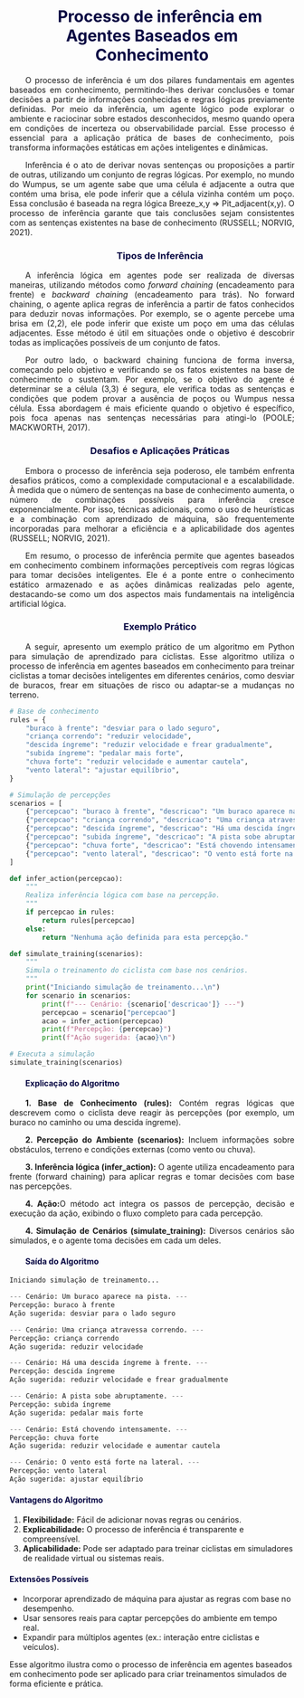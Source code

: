 <div style="text-indent: 2em; text-align: justify;">

<h1 style="color: #070743; font-weight: bold; text-align: center">Processo de inferência em Agentes Baseados em Conhecimento</h1> 

<p>
    O processo de inferência é um dos pilares fundamentais em agentes baseados em conhecimento, permitindo-lhes derivar conclusões e tomar decisões a partir de informações conhecidas e regras lógicas previamente definidas. Por meio da inferência, um agente lógico pode explorar o ambiente e raciocinar sobre estados desconhecidos, mesmo quando opera em condições de incerteza ou observabilidade parcial. Esse processo é essencial para a aplicação prática de bases de conhecimento, pois transforma informações estáticas em ações inteligentes e dinâmicas.
</p>
<p>
    Inferência é o ato de derivar novas sentenças ou proposições a partir de outras, utilizando um conjunto de regras lógicas. Por exemplo, no mundo do Wumpus, se um agente sabe que uma célula é adjacente a outra que contém uma brisa, ele pode inferir que a célula vizinha contém um poço. Essa conclusão é baseada na regra lógica Breeze_x,y ⇒ Pit_adjacent(x,y). O processo de inferência garante que tais conclusões sejam consistentes com as sentenças existentes na base de conhecimento (RUSSELL; NORVIG, 2021).
</p>

<h3 style="color: #070743; font-weight: bold; text-align: center">Tipos de Inferência</h3> 

<p>
    A inferência lógica em agentes pode ser realizada de diversas maneiras, utilizando métodos como <em>forward chaining</em> (encadeamento para frente) e <em>backward chaining</em> (encadeamento para trás). No forward chaining, o agente aplica regras de inferência a partir de fatos conhecidos para deduzir novas informações. Por exemplo, se o agente percebe uma brisa em (2,2), ele pode inferir que existe um poço em uma das células adjacentes. Esse método é útil em situações onde o objetivo é descobrir todas as implicações possíveis de um conjunto de fatos.
</p>
<p>
    Por outro lado, o backward chaining funciona de forma inversa, começando pelo objetivo e verificando se os fatos existentes na base de conhecimento o sustentam. Por exemplo, se o objetivo do agente é determinar se a célula (3,3) é segura, ele verifica todas as sentenças e condições que podem provar a ausência de poços ou Wumpus nessa célula. Essa abordagem é mais eficiente quando o objetivo é específico, pois foca apenas nas sentenças necessárias para atingi-lo (POOLE; MACKWORTH, 2017).
</p>

<h3 style="color: #070743; font-weight: bold; text-align: center">Desafios e Aplicações Práticas</h3> 
<p>
    Embora o processo de inferência seja poderoso, ele também enfrenta desafios práticos, como a complexidade computacional e a escalabilidade. À medida que o número de sentenças na base de conhecimento aumenta, o número de combinações possíveis para inferência cresce exponencialmente. Por isso, técnicas adicionais, como o uso de heurísticas e a combinação com aprendizado de máquina, são frequentemente incorporadas para melhorar a eficiência e a aplicabilidade dos agentes (RUSSELL; NORVIG, 2021).
</p>
<p>
    Em resumo, o processo de inferência permite que agentes baseados em conhecimento combinem informações perceptíveis com regras lógicas para tomar decisões inteligentes. Ele é a ponte entre o conhecimento estático armazenado e as ações dinâmicas realizadas pelo agente, destacando-se como um dos aspectos mais fundamentais na inteligência artificial lógica.
</p>

<h3 style="color: #070743; font-weight: bold; text-align: center">Exemplo Prático</h3> 

<p> A seguir, apresento um exemplo prático de um algoritmo em Python para simulação de aprendizado para ciclistas. Esse algoritmo utiliza o processo de inferência em agentes baseados em conhecimento para treinar ciclistas a tomar decisões inteligentes em diferentes cenários, como desviar de buracos, frear em situações de risco ou adaptar-se a mudanças no terreno.

</div>

```python
# Base de conhecimento
rules = {
    "buraco à frente": "desviar para o lado seguro",
    "criança correndo": "reduzir velocidade",
    "descida íngreme": "reduzir velocidade e frear gradualmente",
    "subida íngreme": "pedalar mais forte",
    "chuva forte": "reduzir velocidade e aumentar cautela",
    "vento lateral": "ajustar equilíbrio",
}

# Simulação de percepções
scenarios = [
    {"percepcao": "buraco à frente", "descricao": "Um buraco aparece na pista."},
    {"percepcao": "criança correndo", "descricao": "Uma criança atravessa correndo."},
    {"percepcao": "descida íngreme", "descricao": "Há uma descida íngreme à frente."},
    {"percepcao": "subida íngreme", "descricao": "A pista sobe abruptamente."},
    {"percepcao": "chuva forte", "descricao": "Está chovendo intensamente."},
    {"percepcao": "vento lateral", "descricao": "O vento está forte na lateral."},
]

def infer_action(percepcao):
    """
    Realiza inferência lógica com base na percepção.
    """
    if percepcao in rules:
        return rules[percepcao]
    else:
        return "Nenhuma ação definida para esta percepção."

def simulate_training(scenarios):
    """
    Simula o treinamento do ciclista com base nos cenários.
    """
    print("Iniciando simulação de treinamento...\n")
    for scenario in scenarios:
        print(f"--- Cenário: {scenario['descricao']} ---")
        percepcao = scenario["percepcao"]
        acao = infer_action(percepcao)
        print(f"Percepção: {percepcao}")
        print(f"Ação sugerida: {acao}\n")

# Executa a simulação
simulate_training(scenarios)

```
<div style="text-indent: 2em; text-align: justify;">

<h4 style="color: #070743; font-weight: bold;">Explicação do Algoritmo</h4>

<p><b>1. Base de Conhecimento (rules):</b> Contém regras lógicas que descrevem como o ciclista deve reagir às percepções (por exemplo, um buraco no caminho ou uma descida íngreme).

<p><b>2. Percepção do Ambiente (scenarios):</b> Incluem informações sobre obstáculos, terreno e condições externas (como vento ou chuva).

<p><b>3. Inferência lógica (infer_action):</b> O agente utiliza encadeamento para frente (forward chaining) para aplicar regras e tomar decisões com base nas percepções.

<p><b>4. Ação:</b>O método act integra os passos de percepção, decisão e execução da ação, exibindo o fluxo completo para cada percepção.

<p><b>4. Simulação de Cenários (simulate_training):</b> Diversos cenários são simulados, e o agente toma decisões em cada um deles.

<h4 style="color: #070743; font-weight: bold;">Saída do Algoritmo</h4>
</div>

```python
Iniciando simulação de treinamento...

--- Cenário: Um buraco aparece na pista. ---
Percepção: buraco à frente
Ação sugerida: desviar para o lado seguro

--- Cenário: Uma criança atravessa correndo. ---
Percepção: criança correndo
Ação sugerida: reduzir velocidade

--- Cenário: Há uma descida íngreme à frente. ---
Percepção: descida íngreme
Ação sugerida: reduzir velocidade e frear gradualmente

--- Cenário: A pista sobe abruptamente. ---
Percepção: subida íngreme
Ação sugerida: pedalar mais forte

--- Cenário: Está chovendo intensamente. ---
Percepção: chuva forte
Ação sugerida: reduzir velocidade e aumentar cautela

--- Cenário: O vento está forte na lateral. ---
Percepção: vento lateral
Ação sugerida: ajustar equilíbrio
```
<h4 style="color: #070743; font-weight: bold;">Vantagens do Algoritmo</h4>

 <ol>
    <li><strong>Flexibilidade:</strong> Fácil de adicionar novas regras ou cenários.</li>
    <li><strong>Explicabilidade:</strong> O processo de inferência é transparente e compreensível.</li>
    <li><strong>Aplicabilidade:</strong> Pode ser adaptado para treinar ciclistas em simuladores de realidade virtual ou sistemas reais.</li>
</ol>

<h4 style="color: #070743; font-weight: bold;">Extensões Possíveis</h4>
<ul>
    <li>Incorporar aprendizado de máquina para ajustar as regras com base no desempenho.</li>
    <li>Usar sensores reais para captar percepções do ambiente em tempo real.</li>
    <li>Expandir para múltiplos agentes (ex.: interação entre ciclistas e veículos).</li>
</ul>

<p>Esse algoritmo ilustra como o processo de inferência em agentes baseados em conhecimento pode ser aplicado para criar treinamentos simulados de forma eficiente e prática.</p>
</div>